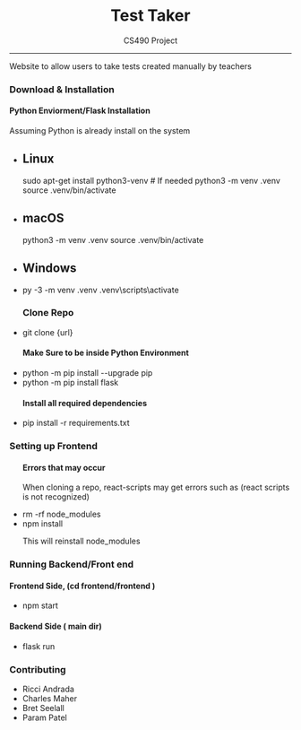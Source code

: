 
<h1 align="center"> Test Taker </h1>

<p align="center"> CS490 Project </p>

<hr/>

<p>  Website to allow users to take tests created manually by teachers </p>

<h3> Download & Installation </h3>
<h4> Python Enviorment/Flask Installation </h4>
<p>Assuming Python is already install on the system</p>
<ul>

  <li> <h2>Linux</h2>
sudo apt-get install python3-venv    # If needed
python3 -m venv .venv
source .venv/bin/activate
</li>
  <li>  <h2>macOS</h2>
python3 -m venv .venv
source .venv/bin/activate</li>
  <li> <h2>Windows</h2>

  <li>
py -3 -m venv .venv
.venv\scripts\activate</li>
<h3> Clone Repo </h3>
<li>git clone {url} </li>
  
<h4> Make Sure to be inside Python Environment  </h4>

<li> python -m pip install --upgrade pip
</l1>
<li> python -m pip install flask
</l1>
<h4> Install all required dependencies </h4>
<li>pip install -r requirements.txt</li>
</ul>

<h3> Setting up Frontend </h3>
<ul>
    <h4>Errors that may occur</h4>
    <p>When cloning a repo, react-scripts may get errors such as (react scripts is not recognized) 
</p>
        
  <li> 
    rm -rf node_modules
  </li>
  <li>npm install </li>
  <p>    This will reinstall  node_modules
</p>
</ul>


<h3> Running Backend/Front end </h3>
<h4> Frontend Side, (cd frontend/frontend ) </h4>

<ul>
  <li> 
   npm start 
  </li>
</ul>

<h4> Backend Side ( main dir)  </h4>

<ul>
  <li> 
   flask run
  </li>
</ul>



<h3>Contributing</h3>
  <ul>
    <li>Ricci Andrada
 </li>
    <li> Charles Maher
</li>
    <li>Bret Seelall
 </li>
    <li> Param Patel
</li>

  </ul>


